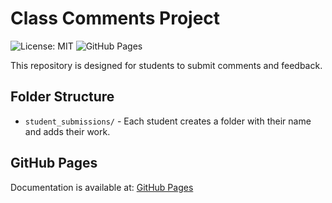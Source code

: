 # Class Comments Project

![License: MIT](https://img.shields.io/badge/License-MIT-yellow.svg)
![GitHub Pages](https://img.shields.io/badge/GitHub-Pages-blue)

This repository is designed for students to submit comments and feedback.

## Folder Structure
- `student_submissions/` - Each student creates a folder with their name and adds their work.

## GitHub Pages
Documentation is available at: [GitHub Pages](https://rjbt04.github.io/class-comments-project)
